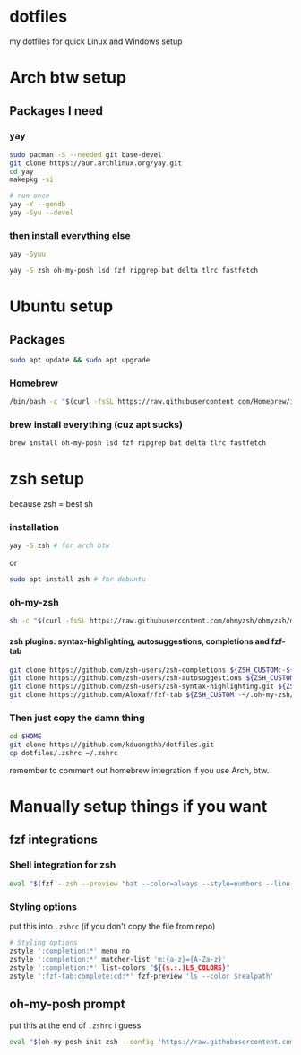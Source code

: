 # dotfiles
my dotfiles for quick Linux and Windows setup

# Arch btw setup
## Packages I need
### yay

```bash
sudo pacman -S --needed git base-devel
git clone https://aur.archlinux.org/yay.git
cd yay
makepkg -si

# run once
yay -Y --gendb
yay -Syu --devel
```
### then install everything else
```bash
yay -Syuu

yay -S zsh oh-my-posh lsd fzf ripgrep bat delta tlrc fastfetch
```

# Ubuntu setup
## Packages
```bash
sudo apt update && sudo apt upgrade
```
### Homebrew
```bash
/bin/bash -c "$(curl -fsSL https://raw.githubusercontent.com/Homebrew/install/HEAD/install.sh)"
```
### brew install everything (cuz apt sucks)
```bash
brew install oh-my-posh lsd fzf ripgrep bat delta tlrc fastfetch
```

# zsh setup
because zsh = best sh
### installation
```bash
yay -S zsh # for arch btw
```
or
```bash
sudo apt install zsh # for debuntu
```
### oh-my-zsh
```bash
sh -c "$(curl -fsSL https://raw.githubusercontent.com/ohmyzsh/ohmyzsh/master/tools/install.sh)"
```
#### zsh plugins: syntax-highlighting, autosuggestions, completions and fzf-tab
```bash
git clone https://github.com/zsh-users/zsh-completions ${ZSH_CUSTOM:-${ZSH:-~/.oh-my-zsh}/custom}/plugins/zsh-completions
git clone https://github.com/zsh-users/zsh-autosuggestions ${ZSH_CUSTOM:-~/.oh-my-zsh/custom}/plugins/zsh-autosuggestions
git clone https://github.com/zsh-users/zsh-syntax-highlighting.git ${ZSH_CUSTOM:-~/.oh-my-zsh/custom}/plugins/zsh-syntax-highlighting
git clone https://github.com/Aloxaf/fzf-tab ${ZSH_CUSTOM:-~/.oh-my-zsh/custom}/plugins/fzf-tab
```

### Then just copy the damn thing
```bash
cd $HOME
git clone https://github.com/kduongthb/dotfiles.git
cp dotfiles/.zshrc ~/.zshrc
```
remember to comment out homebrew integration if you use Arch, btw.
# Manually setup things if you want
## fzf integrations 

### Shell integration for zsh
```bash
eval "$(fzf --zsh --preview "bat --color=always --style=numbers --line-range=:500 {}")"
```

### Styling options
put this into ```.zshrc``` (if you don't copy the file from repo)
```bash
# Styling options
zstyle ':completion:*' menu no
zstyle ':completion:*' matcher-list 'm:{a-z}={A-Za-z}'
zstyle ':completion:*' list-colors "${(s.:.)LS_COLORS}"
zstyle ':fzf-tab:complete:cd:*' fzf-preview 'ls --color $realpath'
```

## oh-my-posh prompt
put this at the end of ```.zshrc``` i guess
```bash
eval "$(oh-my-posh init zsh --config 'https://raw.githubusercontent.com/KDuongThB/dotfiles/refs/heads/master/omp/catppuccin.omp.json')"
```